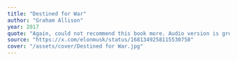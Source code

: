 ```yaml
---
title: "Destined for War"
author: "Graham Allison"
year: 2017
quote: "Again, could not recommend this book more. Audio version is great."
source: "https://x.com/elonmusk/status/1681349258115530758"
cover: "/assets/cover/Destined for War.jpg"
---
```

